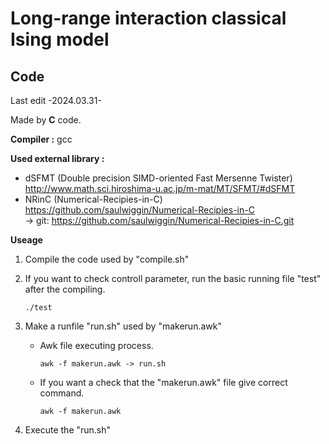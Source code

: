 # Long-range interaction classical Ising model
## Code
Last edit -2024.03.31-  
  
Made by **C** code.  
  
**Compiler :** gcc
  
**Used external library :**  
- dSFMT (Double precision SIMD-oriented Fast Mersenne Twister) http://www.math.sci.hiroshima-u.ac.jp/m-mat/MT/SFMT/#dSFMT  
- NRinC (Numerical-Recipies-in-C) https://github.com/saulwiggin/Numerical-Recipies-in-C  
  -> git: https://github.com/saulwiggin/Numerical-Recipies-in-C.git

**Useage**  
1. Compile the code used by "compile.sh"  
2. If you want to check controll parameter, run the basic running file "test" after the compiling.
   ```
   ./test
   ```
3. Make a runfile "run.sh" used by "makerun.awk"
     
   - Awk file executing process.
     ```
     awk -f makerun.awk -> run.sh
     ```
   - If you want a check that the "makerun.awk" file give correct command.
     ```
     awk -f makerun.awk
     ```   
4.  Execute the "run.sh"
